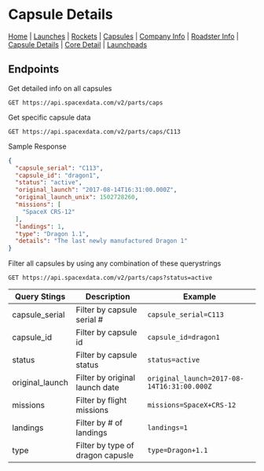 # Capsule Details

[Home](https://github.com/r-spacex/SpaceX-API/blob/master/docs/home.md) | [Launches](https://github.com/r-spacex/SpaceX-API/blob/master/docs/launches.md) | [Rockets](https://github.com/r-spacex/SpaceX-API/blob/master/docs/rocket.md) | [Capsules](https://github.com/r-spacex/SpaceX-API/blob/master/docs/capsule.md) | [Company Info](https://github.com/r-spacex/SpaceX-API/blob/master/docs/company_info.md) | [Roadster Info](https://github.com/r-spacex/SpaceX-API/blob/master/docs/roadster.md) | [Capsule Details](https://github.com/r-spacex/SpaceX-API/blob/master/docs/capsule_detail.md) | [Core Detail](https://github.com/r-spacex/SpaceX-API/blob/master/docs/core_detail.md) | [Launchpads](https://github.com/r-spacex/SpaceX-API/blob/master/docs/launchpad.md)

## Endpoints
Get detailed info on all capsules
```http
GET https://api.spacexdata.com/v2/parts/caps
```

Get specific capsule data
```http
GET https://api.spacexdata.com/v2/parts/caps/C113 
```

Sample Response
```json
{
  "capsule_serial": "C113",
  "capsule_id": "dragon1",
  "status": "active",
  "original_launch": "2017-08-14T16:31:00.000Z",
  "original_launch_unix": 1502728260,
  "missions": [
    "SpaceX CRS-12"
  ],
  "landings": 1,
  "type": "Dragon 1.1",
  "details": "The last newly manufactured Dragon 1"
}

```
Filter all capsules by using any combination of these querystrings
```http
GET https://api.spacexdata.com/v2/parts/caps?status=active
```

| Query Stings  | Description | Example |
| ------------- | ------------- | ------------- |
| capsule_serial  | Filter by capsule serial # | `capsule_serial=C113` |
| capsule_id  | Filter by capsule id | `capsule_id=dragon1` |
| status  | Filter by capsule status  | `status=active` |
| original_launch  | Filter by original launch date  | `original_launch=2017-08-14T16:31:00.000Z` |
| missions  | Filter by flight missions  | `missions=SpaceX+CRS-12` |
| landings  | Filter by # of landings  | `landings=1` |
| type  | Filter by type of dragon capusle  | `type=Dragon+1.1` |
